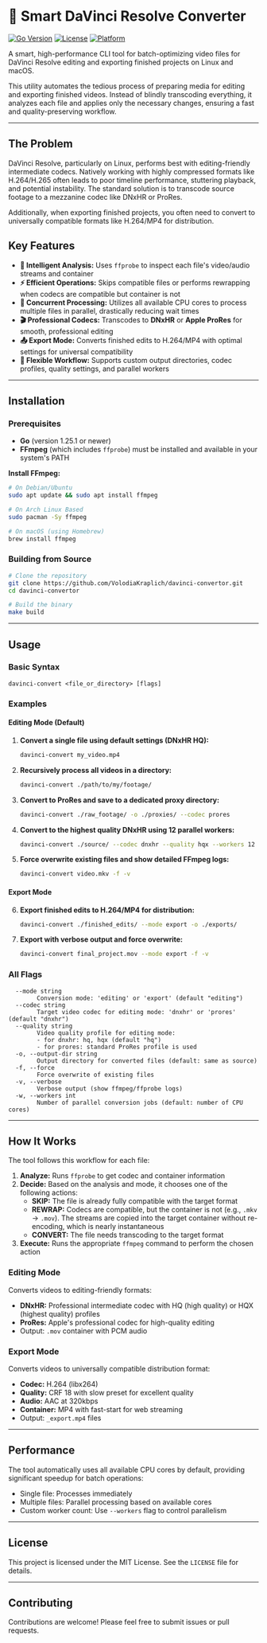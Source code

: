# 🧠 Smart DaVinci Resolve Converter

[![Go Version](https://img.shields.io/badge/Go-1.25.1%2B-blue.svg)](https://golang.org)
[![License](https://img.shields.io/badge/License-MIT-green.svg)](https://opensource.org/licenses/MIT)
[![Platform](https://img.shields.io/badge/Platform-Linux%20%7C%20macOS-lightgrey.svg)](https://shields.io/)

A smart, high-performance CLI tool for batch-optimizing video files for DaVinci Resolve editing and exporting finished projects on Linux and macOS.

This utility automates the tedious process of preparing media for editing and exporting finished videos. Instead of blindly transcoding everything, it analyzes each file and applies only the necessary changes, ensuring a fast and quality-preserving workflow.

---

## The Problem

DaVinci Resolve, particularly on Linux, performs best with editing-friendly intermediate codecs. Natively working with highly compressed formats like H.264/H.265 often leads to poor timeline performance, stuttering playback, and potential instability. The standard solution is to transcode source footage to a mezzanine codec like DNxHR or ProRes.

Additionally, when exporting finished projects, you often need to convert to universally compatible formats like H.264/MP4 for distribution.

## Key Features

- **🧠 Intelligent Analysis:** Uses `ffprobe` to inspect each file's video/audio streams and container
- **⚡️ Efficient Operations:** Skips compatible files or performs rewrapping when codecs are compatible but container is not
- **🚀 Concurrent Processing:** Utilizes all available CPU cores to process multiple files in parallel, drastically reducing wait times
- **🎬 Professional Codecs:** Transcodes to **DNxHR** or **Apple ProRes** for smooth, professional editing
- **📤 Export Mode:** Converts finished edits to H.264/MP4 with optimal settings for universal compatibility
- **📂 Flexible Workflow:** Supports custom output directories, codec profiles, quality settings, and parallel workers

---

## Installation

### Prerequisites

- **Go** (version 1.25.1 or newer)
- **FFmpeg** (which includes `ffprobe`) must be installed and available in your system's PATH

**Install FFmpeg:**

```bash
# On Debian/Ubuntu
sudo apt update && sudo apt install ffmpeg

# On Arch Linux Based
sudo pacman -Sy ffmpeg

# On macOS (using Homebrew)
brew install ffmpeg
```

### Building from Source

```bash
# Clone the repository
git clone https://github.com/VolodiaKraplich/davinci-convertor.git
cd davinci-convertor

# Build the binary
make build
```

---

## Usage

### Basic Syntax

```
davinci-convert <file_or_directory> [flags]
```

### Examples

#### Editing Mode (Default)

1.  **Convert a single file using default settings (DNxHR HQ):**

    ```bash
    davinci-convert my_video.mp4
    ```

2.  **Recursively process all videos in a directory:**

    ```bash
    davinci-convert ./path/to/my/footage/
    ```

3.  **Convert to ProRes and save to a dedicated proxy directory:**

    ```bash
    davinci-convert ./raw_footage/ -o ./proxies/ --codec prores
    ```

4.  **Convert to the highest quality DNxHR using 12 parallel workers:**

    ```bash
    davinci-convert ./source/ --codec dnxhr --quality hqx --workers 12
    ```

5.  **Force overwrite existing files and show detailed FFmpeg logs:**
    ```bash
    davinci-convert video.mkv -f -v
    ```

#### Export Mode

6.  **Export finished edits to H.264/MP4 for distribution:**

    ```bash
    davinci-convert ./finished_edits/ --mode export -o ./exports/
    ```

7.  **Export with verbose output and force overwrite:**
    ```bash
    davinci-convert final_project.mov --mode export -f -v
    ```

### All Flags

```
  --mode string
        Conversion mode: 'editing' or 'export' (default "editing")
  --codec string
        Target video codec for editing mode: 'dnxhr' or 'prores' (default "dnxhr")
  --quality string
        Video quality profile for editing mode:
        - for dnxhr: hq, hqx (default "hq")
        - for prores: standard ProRes profile is used
  -o, --output-dir string
        Output directory for converted files (default: same as source)
  -f, --force
        Force overwrite of existing files
  -v, --verbose
        Verbose output (show ffmpeg/ffprobe logs)
  -w, --workers int
        Number of parallel conversion jobs (default: number of CPU cores)
```

---

## How It Works

The tool follows this workflow for each file:

1.  **Analyze:** Runs `ffprobe` to get codec and container information
2.  **Decide:** Based on the analysis and mode, it chooses one of the following actions:
    - **SKIP:** The file is already fully compatible with the target format
    - **REWRAP:** Codecs are compatible, but the container is not (e.g., `.mkv` → `.mov`). The streams are copied into the target container without re-encoding, which is nearly instantaneous
    - **CONVERT:** The file needs transcoding to the target format
3.  **Execute:** Runs the appropriate `ffmpeg` command to perform the chosen action

### Editing Mode

Converts videos to editing-friendly formats:

- **DNxHR:** Professional intermediate codec with HQ (high quality) or HQX (highest quality) profiles
- **ProRes:** Apple's professional codec for high-quality editing
- Output: `.mov` container with PCM audio

### Export Mode

Converts videos to universally compatible distribution format:

- **Codec:** H.264 (libx264)
- **Quality:** CRF 18 with slow preset for excellent quality
- **Audio:** AAC at 320kbps
- **Container:** MP4 with fast-start for web streaming
- Output: `_export.mp4` files

---

## Performance

The tool automatically uses all available CPU cores by default, providing significant speedup for batch operations:

- Single file: Processes immediately
- Multiple files: Parallel processing based on available cores
- Custom worker count: Use `--workers` flag to control parallelism

---

## License

This project is licensed under the MIT License. See the `LICENSE` file for details.

---

## Contributing

Contributions are welcome! Please feel free to submit issues or pull requests.
